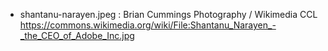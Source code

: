 - shantanu-narayen.jpeg : Brian Cummings Photography / Wikimedia CCL https://commons.wikimedia.org/wiki/File:Shantanu_Narayen_-_the_CEO_of_Adobe_Inc.jpg

